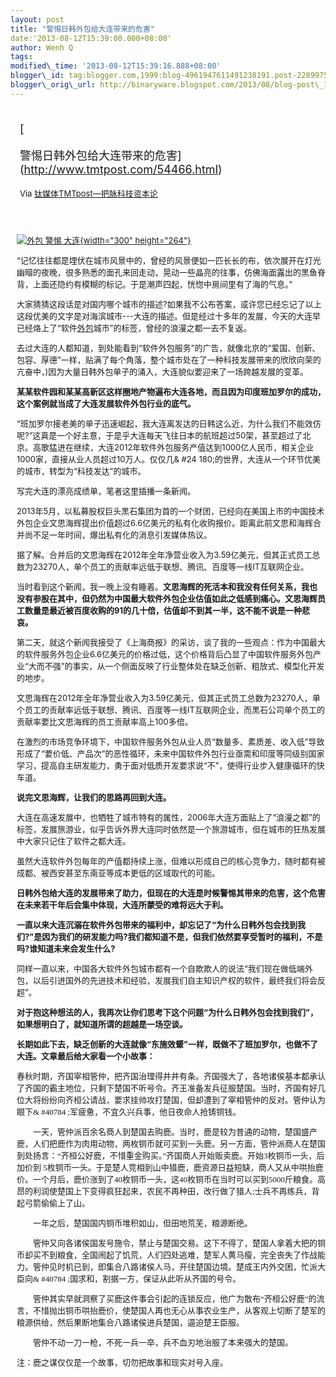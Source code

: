 ```yaml
--- 
layout: post 
title: "警惕日韩外包给大连带来的危害" 
date:'2013-08-12T15:39:00.000+08:00' 
author: Wenh Q
tags:
modified\_time: '2013-08-12T15:39:16.888+08:00' 
blogger\_id: tag:blogger.com,1999:blog-4961947611491238191.post-2289975392163333852
blogger\_orig\_url: http://binaryware.blogspot.com/2013/08/blog-post\_12.html
---
```

<div style="margin: 10px; padding: 5px;">

<div style="font-size: 18px;">

[

警惕日韩外包给大连带来的危害](http://www.tmtpost.com/54466.html)

</div>

<div style="font-size: 13px;">

Via [钛媒体TMTpost—把脉科技资本论](http://www.tmtpost.com/)

</div>

</div>

<div style="font-size: 13px; padding: 15px 0 10px 10px;">



[![外包 警惕 大连
](http://www.tmtpost.com/wp-content/uploads/2013/08/13758350141.jpg "警惕日韩外包对大连造成的危害"){width="300"
height="264"}](http://www.tmtpost.com/wp-content/uploads/2013/08/13758350141.jpg)

“记忆往往都是埋伏在城市风景中的，曾经的风景便如一匹长长的布，依次展开在灯光幽暗的夜晚，很多熟悉的面孔来回走动，晃动一些晶亮的往事，仿佛海面露出的黑鱼脊背，上面还隐约有模糊的标记。于是潮声四起，恍惚中房间里有了海的气息。”

大家猜猜这段话是对国内哪个城市的描述?如果我不公布答案，或许您已经忘记了以上这段优美的文字是对海滨城市---大连的描述。但是经过十多年的发展，今天的大连早已经烙上了“软件[外包](http://www.tmtpost.com/tag/%E5%A4%96%E5%8C%85 "查看 外包 中的全部文章")城市”的标签，曾经的浪漫之都一去不复返。

去过大连的人都知道，到处能看到“软件外包服务”的广告，就像北京的“爱国、创新、包容、厚德”一样，贴满了每个角落，整个城市处在了一种科技发展带来的欣欣向荣的亢奋中，)因为大量日韩外包单子的涌入，大连貌似要迎来了一场跨越发展的变革。

**某某软件园和某某高新区这样圈地产物遍布大连各地，而且因为印度班加罗尔的成功，这个案例就当成了大连发展软件外包行业的底气。**

“班加罗尔接老美的单子迅速崛起，我大连离发达的日韩这么近，为什么我们不能效仿呢?”这真是一个好主意，于是乎大连每天飞往日本的航班超过50架，甚至超过了北京。高歌猛进在继续，大连2012年软件外包服务产值达到1000亿人民币，相关企业1000家，直接从业人员超过10万人。仅仅几&
#24
180;的世界，大连从一个环节优美的城市，转型为“科技发达”的城市。

写完大连的漂亮成绩单，笔者这里插播一条新闻。

2013年5月，以私募股权巨头黑石集团为首的一个财团，已经向在美国上市的中国技术外包企业文思海辉提出价值超过6.6亿美元的私有化收购报价。距离此前文思和海辉合并尚不足一年时间，爆出私有化的消息引发媒体热议。

据了解。合并后的文思海辉在2012年全年净营业收入为3.59亿美元，但其正式员工总数为23270人，单个员工的贡献率远低于联想、腾讯、百度等一线IT互联网企业。

当时看到这个新闻，我一晚上没有睡着。**文思海辉的死活本和我没有任何关系，我也没有参股在其中，但仍然为中国最大软件外包企业估值如此之低感到痛心。文思海辉员工数量是最近被百度收购的91的几十倍，估值却不到其一半，这不能不说是一种悲哀。**

第二天，就这个新闻我接受了《上海商报》的采访，谈了我的一些观点：作为中国最大的软件服务外包企业6.6亿美元的价格过低，这个价格背后凸显了中国软件服务外包产业“大而不强”的事实，从一个侧面反映了行业整体处在缺乏创新、粗放式、模型化开发的地步。

文思海辉在2012年全年净营业收入为3.59亿美元，但其正式员工总数为23270人，单个员工的贡献率远低于联想、腾讯、百度等一线IT互联网企业，而黑石公司单个员工的贡献率要比文思海辉的员工贡献率高上100多倍。

在激烈的市场竞争环境下，中国软件服务外包从业人员“数量多、素质差、收入低”导致形成了“要价低、产品次”的恶性循环，未来中国软件外包行业亟需和印度等同级别国家学习，提高自主研发能力，勇于面对低质开发要求说“不”，使得行业步入健康循环的快车道。

**说完文思海辉，让我们的思路再回到大连。**

大连在高速发展中，也牺牲了城市特有的属性，2006年大连方面贴上了“浪漫之都”的标签，发展旅游业，似乎告诉外界大连同时依然是一个旅游城市，但在城市的狂热发展中大家只记住了软件之都大连。

虽然大连软件外包每年的产值都持续上涨，但难以形成自己的核心竞争力，随时都有被成都、被西安甚至东南亚等成本更低的区域取代的可能。

**日韩外包给大连的发展带来了助力，但现在的大连是时候警惕其带来的危害，这个危害在未来若干年后会集中体现，大连所蒙受的难将远大于利。**

**一直以来大连沉溺在软件外包带来的福利中，却忘记了“为什么日韩外包会找到我们?”是因为我们的研发能力吗?我们都知道不是，但我们依然要享受暂时的福利，不是吗?谁知道未来会发生什么?**

同样一直以来，中国各大软件外包城市都有一个自欺欺人的说法“我们现在做低端外包，以后引进国外的先进技术和经验，发展我们自主知识产权的软件，最终我们将会反超”。

**对于抱这种想法的人，我再次让你们思考下这个问题“为什么日韩外包会找到我们”，如果想明白了，就知道所谓的超越是一场空谈。**

**长期如此下去，缺乏创新的大连就像“东施效颦”一样，既做不了班加罗尔，也做不了大连。文章最后给大家看一个小故事：**

<span
style="font-family: 楷体_GB2312;">春秋时期，齐国宰相管仲，把齐国治理得井井有条。齐国强大了，各地诸侯基本都承认了齐国的霸主地位，只剩下楚国不听号令。齐王准备发兵征服楚国。当时，齐国有好几位大将纷纷向齐桓公请战，要求挂帅攻打楚国，但却遭到了宰相管仲的反对。管仲认为眼下&
#40784
;军疲惫，不宜久兴兵事，他日夜命人抢铸铜钱。</span>

<span
style="font-family: 楷体_GB2312;">　　一天，管仲派百余名商人到楚国去购鹿。当时，鹿是较为普通的动物，楚国盛产鹿，人们把鹿作为肉用动物，两枚铜币就可买到一头鹿。另一方面，管仲派商人在楚国到处扬言：“齐桓公好鹿，不惜重金购买。”齐国商人开始贩卖鹿。开始3枚铜币一头，后加价到
5枚铜币一头。于是楚人竞相到山中猎鹿，鹿资源日益短缺，商人又从中哄抬鹿价。一个月后，鹿价涨到了40枚铜币一头，这40枚铜币在当时可以买到5000斤粮食。高昂的利润使楚国上下变得疯狂起来，农民不再种田，改行做了猎人;士兵不再练兵，背起弓箭偷偷上了山。</span>

<span
style="font-family: 楷体_GB2312;">　　一年之后，楚国国内铜币堆积如山，但田地荒芜，粮源断绝。</span>

<span
style="font-family: 楷体_GB2312;">　　管仲又向各诸侯国发号施令，禁止与楚国交易。这下不得了，楚国人拿着大把的铜币却买不到粮食，全国闹起了饥荒，人们四处逃难，楚军人黄马瘦，完全丧失了作战能力。管仲见时机已到，即集合八路诸侯人马，开往楚国边境。楚成王内外交困，忙派大臣向&
#40784
;国求和，割据一方，保证从此听从齐国的号令。</span>

<span
style="font-family: 楷体_GB2312;">　　管仲其实早就洞察了买鹿这件事会引起的连锁反应，他广为散布“齐桓公好鹿”的流言，不惜抛出铜币哄抬鹿价，使楚国人再也无心从事农业生产，从客观上切断了楚军的粮源供给，然后果断地集合八路诸侯进兵楚国，逼迫楚王臣服。</span>

<span
style="font-family: 楷体_GB2312;">　　管仲不动一刀一枪，不死一兵一卒，兵不血刃地治服了本来强大的楚国。</span>

注：鹿之谋仅仅是一个故事，切勿把故事和现实对号入座。

</div>
